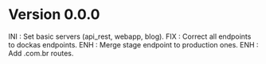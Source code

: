 # Version 0.0.0
INI : Set basic servers (api_rest, webapp, blog).
FIX : Correct all endpoints to dockas endpoints.
ENH : Merge stage endpoint to production ones.
ENH : Add .com.br routes.